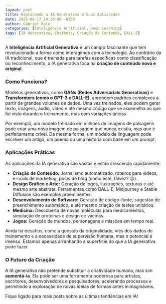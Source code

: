 ```yaml
---
layout: post
title: Explorando a IA Generativa e Suas Aplicações
date: 2025-06-17 14:30:00 -0300
author: Gabriel Belo
categories: [Inteligência Artificial, Deep Learning]
tags: [IA Generativa, Chatbots, Criação de Conteúdo, DALL-E]
---
```


A **Inteligência Artificial Generativa** é um campo fascinante que tem revolucionado a forma como interagimos com a tecnologia. Ao contrário da IA tradicional, que é treinada para tarefas específicas como classificação ou reconhecimento, a IA generativa foca na **criação de conteúdo novo e original**.

### Como Funciona?

Modelos generativos, como **GANs (Redes Adversariais Generativas)** e **Transformers (como o GPT-3 e DALL-E)**, aprendem padrões complexos a partir de grandes volumes de dados. Uma vez treinados, eles podem gerar texto, imagens, áudio, vídeo e até mesmo código que se assemelha ao que foi visto durante o treinamento, mas com variações únicas.

Por exemplo, um modelo treinado em milhões de imagens de paisagens pode criar uma nova imagem de paisagem que nunca existiu, mas que é perfeitamente crível. Da mesma forma, um modelo de linguagem pode escrever um artigo, um poema ou uma história com base em um prompt.

### Aplicações Práticas

As aplicações da IA generativa são vastas e estão crescendo rapidamente:

* **Criação de Conteúdo:** Jornalismo automatizado, roteiros para vídeos, e-mails de marketing, posts de blog (como este, talvez? 😉).
* **Design Gráfico e Arte:** Geração de logos, ilustrações, texturas e até mesmo arte abstrata. Ferramentas como DALL-E, Midjourney e Stable Diffusion são exemplos proeminentes.
* **Desenvolvimento de Software:** Geração de código-fonte, sugestão de preenchimento automático, e até mesmo criação de testes unitários.
* **Medicina:** Descoberta de novas moléculas para medicamentos, simulação de proteínas e design de vacinas.
* **Jogos:** Geração de mundos, personagens e missões em tempo real.

Ainda há desafios, como a questão da originalidade, viés dos dados de treinamento e a necessidade de supervisão humana, mas o potencial é imenso. Estamos apenas arranhando a superfície do que a IA generativa pode fazer.

### O Futuro da Criação

A IA generativa não pretende substituir a criatividade humana, mas sim **aumentá-la**. Ela pode ser uma ferramenta poderosa para artistas, escritores, desenvolvedores e pesquisadores, acelerando processos e permitindo a exploração de novas ideias de formas antes inimagináveis.

Fique ligado para mais posts sobre as últimas tendências em IA!